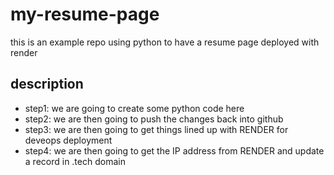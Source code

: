 # my-resume-page
this is an example repo using python to have a resume page deployed with render

## description
- step1: we are going to create some python code here
- step2: we are then going to push the changes back into github
- step3: we are then going to get things lined up with RENDER for deveops deployment
- step4: we are then going to get the IP address from RENDER and update a record in .tech domain